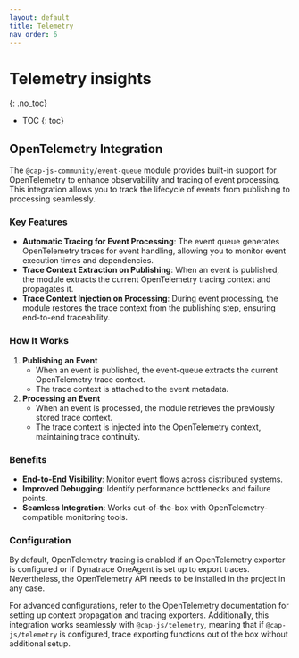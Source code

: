 ```yaml
---
layout: default
title: Telemetry
nav_order: 6
---
```


<!-- prettier-ignore-start -->

# Telemetry insights

<!-- prettier-ignore -->
{: .no_toc}

- TOC
{: toc}
<!-- prettier-ignore-end -->

## OpenTelemetry Integration

The `@cap-js-community/event-queue` module provides built-in support for OpenTelemetry to enhance observability and
tracing of event processing. This integration allows you to track the lifecycle of events from publishing to processing
seamlessly.

### Key Features

- **Automatic Tracing for Event Processing**: The event queue generates OpenTelemetry traces for event handling,
  allowing you to monitor event execution times and dependencies.
- **Trace Context Extraction on Publishing**: When an event is published, the module extracts the current OpenTelemetry
  tracing context and propagates it.
- **Trace Context Injection on Processing**: During event processing, the module restores the trace context from the
  publishing step, ensuring end-to-end traceability.

### How It Works

1. **Publishing an Event**
   - When an event is published, the event-queue extracts the current OpenTelemetry trace context.
   - The trace context is attached to the event metadata.
2. **Processing an Event**
   - When an event is processed, the module retrieves the previously stored trace context.
   - The trace context is injected into the OpenTelemetry context, maintaining trace continuity.

### Benefits

- **End-to-End Visibility**: Monitor event flows across distributed systems.
- **Improved Debugging**: Identify performance bottlenecks and failure points.
- **Seamless Integration**: Works out-of-the-box with OpenTelemetry-compatible monitoring tools.

### Configuration

By default, OpenTelemetry tracing is enabled if an OpenTelemetry exporter is configured or if Dynatrace OneAgent is set
up to export traces. Nevertheless, the OpenTelemetry API needs to be installed in the project in any case.

For advanced configurations, refer to the OpenTelemetry documentation for setting up context propagation and tracing
exporters. Additionally, this integration works seamlessly with `@cap-js/telemetry`, meaning that if `@cap-js/telemetry`
is configured, trace exporting functions out of the box without additional setup.
